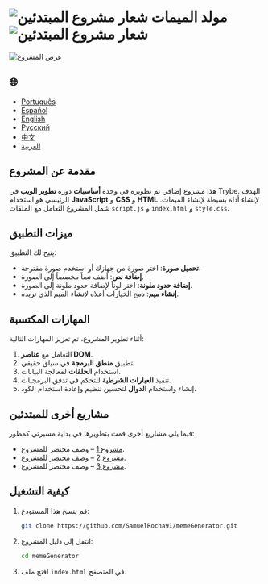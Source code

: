 # ![شعار مشروع المبتدئين](https://img.icons8.com/emoji/48/000000/star-emoji.png) مولد الميمات ![شعار مشروع المبتدئين](https://img.icons8.com/emoji/48/000000/star-emoji.png)

![عرض المشروع](./gifs/Memegenerator.gif)

<h2>🌐</h2>
<ul>
  <li><a href="https://github.com/SamuelRocha91/memeGenerator" target="_blank">Português</a></li>
  <li><a href="https://github.com/SamuelRocha91/memeGenerator/blob/main/README_es.md" target="_blank">Español</a></li>
  <li><a href="https://github.com/SamuelRocha91/memeGenerator/blob/main/README_en.md" target="_blank">English</a></li>
  <li><a href="https://github.com/SamuelRocha91/memeGenerator/blob/main/README_ru.md" target="_blank">Русский</a></li>
  <li><a href="https://github.com/SamuelRocha91/memeGenerator/blob/main/README_ch.md" target="_blank">中文</a></li>
  <li><a href="https://github.com/SamuelRocha91/memeGenerator/blob/main/README_ar.md" target="_blank">العربية</a></li>
</ul>

## مقدمة عن المشروع

هذا مشروع إضافي تم تطويره في وحدة **أساسيات** دورة **تطوير الويب** في Trybe. الهدف الرئيسي هو استخدام **JavaScript** و **CSS** و **HTML** لإنشاء أداة بسيطة لإنشاء الميمات. شمل المشروع التعامل مع الملفات `script.js` و `index.html` و `style.css`.

## ميزات التطبيق

يتيح لك التطبيق:

- **تحميل صورة**: اختر صورة من جهازك أو استخدم صورة مقترحة.
- **إضافة نص**: أضف نصاً مخصصاً إلى الصورة.
- **إضافة حدود ملونة**: اختر لوناً لإضافة حدود ملونة إلى الصورة.
- **إنشاء ميم**: دمج الخيارات أعلاه لإنشاء الميم الذي تريده.

## المهارات المكتسبة

أثناء تطوير المشروع، تم تعزيز المهارات التالية:

1. التعامل مع **عناصر DOM**.
2. تطبيق **منطق البرمجة** في سياق حقيقي.
3. استخدام **الحلقات** لمعالجة البيانات.
4. تنفيذ **العبارات الشرطية** للتحكم في تدفق البرمجيات.
5. إنشاء واستخدام **الدوال** لتحسين تنظيم وإعادة استخدام الكود.

## مشاريع أخرى للمبتدئين

فيما يلي مشاريع أخرى قمت بتطويرها في بداية مسيرتي كمطور:

- [مشروع 1](#) – وصف مختصر للمشروع.
- [مشروع 2](#) – وصف مختصر للمشروع.
- [مشروع 3](#) – وصف مختصر للمشروع.

## كيفية التشغيل

1. قم بنسخ هذا المستودع:
   ```bash
   git clone https://github.com/SamuelRocha91/memeGenerator.git
   ```
2. انتقل إلى دليل المشروع:
   ```bash
   cd memeGenerator
   ```
3. افتح ملف `index.html` في المتصفح.
